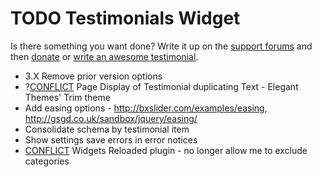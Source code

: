 # TODO Testimonials Widget

Is there something you want done? Write it up on the [support forums](http://wordpress.org/support/plugin/testimonials-widget) and then [donate](http://aihr.us/about-aihrus/donate/) or [write an awesome testimonial](http://aihr.us/about-aihrus/testimonials/add-testimonial/).

* 3.X Remove prior version options
* ?[CONFLICT](http://wordpress.org/support/topic/page-display-of-testimonial-duplicating-text?replies=11) Page Display of Testimonial duplicating Text - Elegant Themes' Trim theme
* Add easing options - http://bxslider.com/examples/easing, http://gsgd.co.uk/sandbox/jquery/easing/
* Consolidate schema by testimonial item 
* Show settings save errors in error notices
* [CONFLICT](https://aihrus.zendesk.com/agent/#/tickets/562) Widgets Reloaded plugin - no longer allow me to exclude categories
